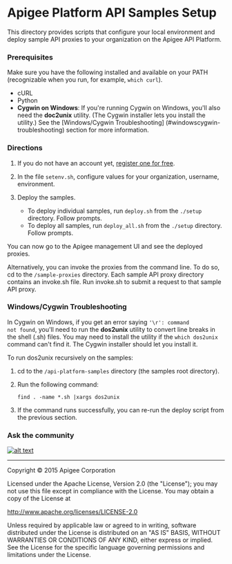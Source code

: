# Apigee Platform API Samples Setup

This directory provides scripts that configure your local environment and deploy sample API proxies to your organization on the Apigee API Platform.

### Prerequisites

Make sure you have the following installed and available on your PATH (recognizable when you run, for example, <code>which curl</code>).

* cURL
* Python
* **Cygwin on Windows**: If you're running Cygwin on Windows, you'll also need the **doc2unix** utility. (The Cygwin installer lets you install the utility.) See the [Windows/Cygwin Troubleshooting] (#windowscygwin-troubleshooting) section for more information.


### Directions

1. If you do not have an account yet, [register one for free](https://accounts.apigee.com/accounts/sign_up).

2. In the file `setenv.sh`, configure values for your organization, username, environment.

3. Deploy the samples.

    * To deploy individual samples, run `deploy.sh` from the `./setup` directory.
Follow prompts.
	* To deploy all samples, run `deploy_all.sh` from the `./setup` directory. 
Follow prompts.

You can now go to the Apigee management UI and see the deployed proxies.

Alternatively, you can invoke the proxies from the command line. To do so, cd to the `/sample-proxies` directory. Each sample API proxy directory contains an invoke.sh file. Run invoke.sh to submit a request to that sample API proxy.

### Windows/Cygwin Troubleshooting

In Cygwin on Windows, if you get an error saying <code>'\r': command not found</code>, you'll need to run the **dos2unix** utility to convert line breaks in the shell (.sh) files. You may need to install the utility if the <code>which dos2unix</code> command can't find it. The Cygwin installer should let you install it.

To run dos2unix recursively on the samples:

1. cd to the `/api-platform-samples` directory (the samples root directory).

2. Run the following command:

    <code>find . -name *.sh |xargs dos2unix</code>

3. If the command runs successfully, you can re-run the deploy script from the previous section.

### Ask the community

[![alt text](../images/apigee-community.png "Apigee Community is a great place to ask questions and find answers about developing API proxies. ")](https://community.apigee.com?via=github)

---

Copyright © 2015 Apigee Corporation

Licensed under the Apache License, Version 2.0 (the "License"); you may not use
this file except in compliance with the License. You may obtain a copy
of the License at

http://www.apache.org/licenses/LICENSE-2.0

Unless required by applicable law or agreed to in writing, software
distributed under the License is distributed on an "AS IS" BASIS,
WITHOUT WARRANTIES OR CONDITIONS OF ANY KIND, either express or implied.
See the License for the specific language governing permissions and
limitations under the License.